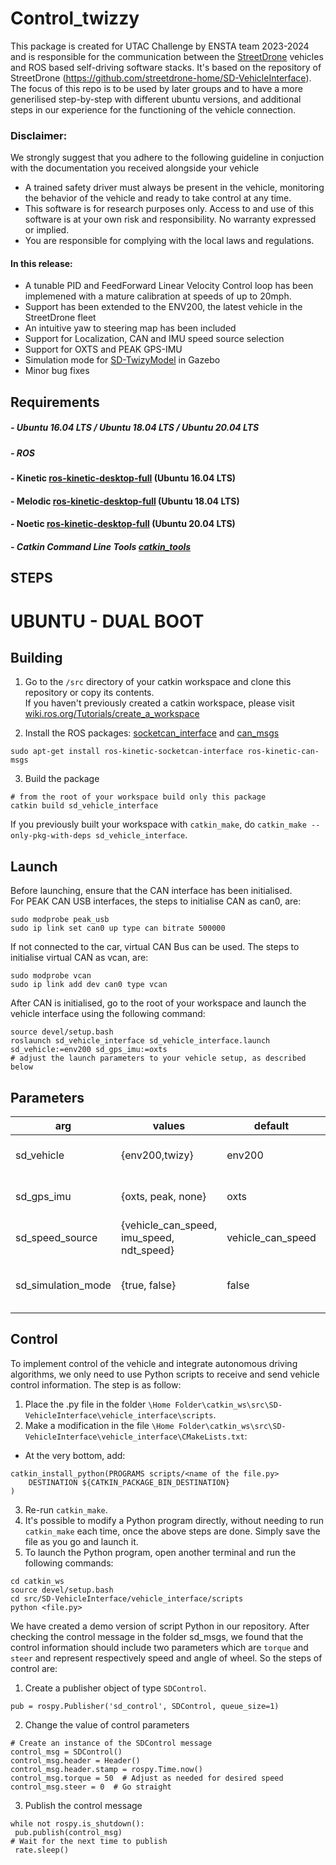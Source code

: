 # Control_twizzy

This package is created for UTAC Challenge by ENSTA team 2023-2024 and is responsible for the communication between the [StreetDrone](https://streetdrone.com/) vehicles and ROS based self-driving software stacks. It's based on the repository of StreetDrone (https://github.com/streetdrone-home/SD-VehicleInterface). 
The focus of this repo is to be used by later groups and to have a more generilised step-by-step with different ubuntu versions, and additional steps in our experience for the functioning of the vehicle connection.

### Disclaimer:
We strongly suggest that you adhere to the following guideline in conjuction with the documentation you received alongside your vehicle
* A trained safety driver must always be present in the vehicle, monitoring the behavior of the vehicle and ready to take control at any time.
* This software is for research purposes only. Access to and use of this software is at your own risk and responsibility. No warranty expressed or implied.
* You are responsible for complying with the local laws and regulations.

#### In this release:
* A tunable PID and FeedForward Linear Velocity Control loop has been implemened with a mature calibration at speeds of up to 20mph. 
* Support has been extended to the ENV200, the latest vehicle in the StreetDrone fleet
* An intuitive yaw to steering map has been included
* Support for Localization, CAN and IMU speed source selection
* Support for OXTS and PEAK GPS-IMU
* Simulation mode for [SD-TwizyModel](https://github.com/streetdrone-home/SD-TwizyModel) in Gazebo
* Minor bug fixes

## Requirements

##### - Ubuntu 16.04 LTS / Ubuntu 18.04 LTS / Ubuntu 20.04 LTS

##### - ROS 
#### - Kinetic [ros-kinetic-desktop-full](http://wiki.ros.org/kinetic/Installation/Ubuntu) (Ubuntu 16.04 LTS)
#### - Melodic [ros-kinetic-desktop-full](http://wiki.ros.org/kinetic/Installation/Ubuntu) (Ubuntu 18.04 LTS)
#### - Noetic [ros-kinetic-desktop-full](http://wiki.ros.org/kinetic/Installation/Ubuntu) (Ubuntu 20.04 LTS)

##### - Catkin Command Line Tools [catkin_tools](https://catkin-tools.readthedocs.io/en/latest/installing.html)

## STEPS

# UBUNTU - DUAL BOOT


## Building

1. Go to the `/src` directory of your catkin workspace and clone this repository or copy its contents.   
If you haven't previously created a catkin workspace, please visit [wiki.ros.org/Tutorials/create_a_workspace](http://wiki.ros.org/catkin/Tutorials/create_a_workspace) 

2. Install the ROS packages: [socketcan_interface](http://wiki.ros.org/socketcan_interface) and [can_msgs](http://wiki.ros.org/can_msgs)
```
sudo apt-get install ros-kinetic-socketcan-interface ros-kinetic-can-msgs
```

3. Build the package
```
# from the root of your workspace build only this package
catkin build sd_vehicle_interface
```

If you previously built your workspace with `catkin_make`, do `catkin_make --only-pkg-with-deps sd_vehicle_interface`.    

Launch
------
Before launching, ensure that the CAN interface has been initialised.  
For PEAK CAN USB interfaces, the steps to initialise CAN as can0, are:
```
sudo modprobe peak_usb
sudo ip link set can0 up type can bitrate 500000
```
If not connected to the car, virtual CAN Bus can be used. The steps to initialise virtual CAN as vcan, are:
```
sudo modprobe vcan
sudo ip link add dev can0 type vcan
```
After CAN is initialised, go to the root of your workspace and launch the vehicle interface using the following command:
```
source devel/setup.bash
roslaunch sd_vehicle_interface sd_vehicle_interface.launch sd_vehicle:=env200 sd_gps_imu:=oxts
# adjust the launch parameters to your vehicle setup, as described below
```

Parameters
------

| arg                | values                                    | default           | description                                |
|--------------------|-------------------------------------------|-------------------|--------------------------------------------|
| sd_vehicle         | {env200,twizy}                            | env200            | The vehicle under control                  |
| sd_gps_imu         | {oxts, peak, none}                        | oxts              | The GPS/IMU used                           |
| sd_speed_source    | {vehicle_can_speed, imu_speed, ndt_speed} | vehicle_can_speed | Input vehicle speed                        |
| sd_simulation_mode | {true, false}                             | false             | Use on the car or on the Gazebo simulation |

Control 
------
To implement control of the vehicle and integrate autonomous driving algorithms, we only need to use Python scripts to receive and send vehicle control information. The step 
is as follow:
1. Place the .py file in the folder `\Home Folder\catkin_ws\src\SD-VehicleInterface\vehicle_interface\scripts`.
2. Make a modification in the file `\Home Folder\catkin_ws\src\SD-VehicleInterface\vehicle_interface\CMakeLists.txt`:
* At the very bottom, add:
```
catkin_install_python(PROGRAMS scripts/<name of the file.py>
    DESTINATION ${CATKIN_PACKAGE_BIN_DESTINATION}
)
```
3. Re-run `catkin_make`.
4. It's possible to modify a Python program directly, without needing to run `catkin_make` each time, once the above steps are done. Simply save the file as you go and launch it.
5. To launch the Python program, open another terminal and run the following commands:
```
cd catkin_ws
source devel/setup.bash
cd src/SD-VehicleInterface/vehicle_interface/scripts
python <file.py>
```

We have created a demo version of script Python in our repository. After checking the control message in the folder sd_msgs, we found that the control information should 
include two parameters which are `torque` and `steer` and represent respectively speed and angle of wheel. So the steps of control are:
1. Create a publisher object of type `SDControl`.
```
pub = rospy.Publisher('sd_control', SDControl, queue_size=1)
```
2. Change the value of control parameters
```
# Create an instance of the SDControl message
control_msg = SDControl()
control_msg.header = Header()
control_msg.header.stamp = rospy.Time.now()
control_msg.torque = 50  # Adjust as needed for desired speed
control_msg.steer = 0  # Go straight
```
3. Publish the control message
```
while not rospy.is_shutdown():
 pub.publish(control_msg)
# Wait for the next time to publish
 rate.sleep()
```

